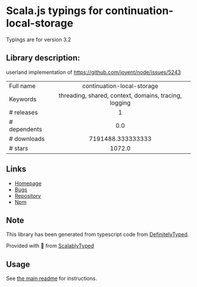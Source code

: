 
# Scala.js typings for continuation-local-storage

Typings are for version 3.2

## Library description:
userland implementation of https://github.com/joyent/node/issues/5243

|                    |                 |
| ------------------ | :-------------: |
| Full name          | continuation-local-storage |
| Keywords           | threading, shared, context, domains, tracing, logging |
| # releases         | 1 |
| # dependents       | 0.0 |
| # downloads        | 7191488.333333333 |
| # stars            | 1072.0 |

## Links
- [Homepage](https://github.com/othiym23/node-continuation-local-storage#readme)
- [Bugs](https://github.com/othiym23/node-continuation-local-storage/issues)
- [Repository](https://github.com/othiym23/node-continuation-local-storage)
- [Npm](https://www.npmjs.com/package/continuation-local-storage)
    


## Note
This library has been generated from typescript code from [DefinitelyTyped](https://definitelytyped.org).

Provided with :purple_heart: from [ScalablyTyped](https://github.com/oyvindberg/ScalablyTyped)

## Usage
See [the main readme](../../readme.md) for instructions.


